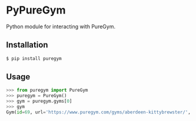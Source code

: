 # PyPureGym

Python module for interacting with PureGym.

## Installation

```bash
$ pip install puregym
```

## Usage

```python
>>> from puregym import PureGym
>>> puregym = PureGym()
>>> gym = puregym.gyms[0]
>>> gym
Gym(id=69, url='https://www.puregym.com/gyms/aberdeen-kittybrewster/', slug='aberdeen-kittybrewster', name='Aberdeen Kittybrewster', location=GymLocation(latitude=57.1614, longitude=-2.1123, address='Kittybrewster Retail Park, Bedford Road', postcode='AB24 3LJ'), price=GymPrice(per_month=16.99, joining_fee=15, pay_as_you_go=7.99), status=<GymStatus.ready: 2>)
```
